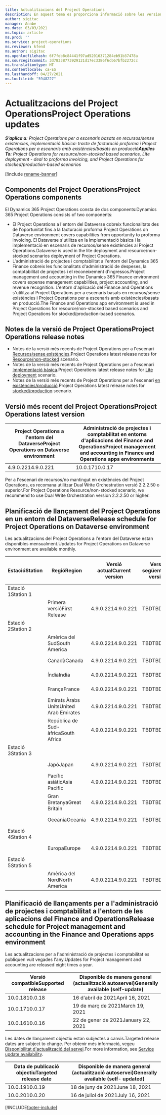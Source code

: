 ```yaml
---
title: Actualitzacions del Project Operations
description: En aquest tema es proporciona informació sobre les versions publicades del Dynamics 365 Project Operations.
author: sigitac
manager: Annbe
ms.date: 03/03/2021
ms.topic: article
ms.prod: ''
ms.service: project-operations
ms.reviewer: kfend
ms.author: sigitac
ms.openlocfilehash: 6f7feb8c84441f97ad52016371284eb91b37478a
ms.sourcegitcommit: 3d78338773929121d17ec3386f6cb67bfb2272cc
ms.translationtype: HT
ms.contentlocale: ca-ES
ms.lasthandoff: 04/27/2021
ms.locfileid: "5948227"
---
```

# <a name="project-operations-updates"></a><span data-ttu-id="c2189-103">Actualitzacions del Project Operations</span><span class="sxs-lookup"><span data-stu-id="c2189-103">Project Operations updates</span></span>

<span data-ttu-id="c2189-104">_**S'aplica a:** Project Operations per a escenaris basats en recursos/sense existències, implementació bàsica: tracte de facturació proforma i Project Operations per a escenaris amb existències/basats en producció_</span><span class="sxs-lookup"><span data-stu-id="c2189-104">_**Applies To:** Project Operations for resource/non-stocked based scenarios, Lite deployment - deal to proforma invoicing, and Project Operations for stocked/production-based scenarios_</span></span>

[!include [rename-banner](~/includes/cc-data-platform-banner.md)]

## <a name="project-operations-components"></a><span data-ttu-id="c2189-105">Components del Project Operations</span><span class="sxs-lookup"><span data-stu-id="c2189-105">Project Operations components</span></span>

<span data-ttu-id="c2189-106">El Dynamics 365 Project Operations consta de dos components:</span><span class="sxs-lookup"><span data-stu-id="c2189-106">Dynamics 365 Project Operations consists of two components:</span></span>

- <span data-ttu-id="c2189-107">El Project Operations a l'entorn del Dataverse cobreix funcionalitats des de l'oportunitat fins a la facturació proforma.</span><span class="sxs-lookup"><span data-stu-id="c2189-107">Project Operations on Dataverse environment covers capabilities from opportunity to proforma invoicing.</span></span> <span data-ttu-id="c2189-108">El Dataverse s'utilitza en la implementació bàsica i la implementació en escenaris de recursos/sense existències al Project Operations.</span><span class="sxs-lookup"><span data-stu-id="c2189-108">Dataverse is used in the lite deployment and resource/non-stocked scenarios deployment of Project Operations.</span></span>
- <span data-ttu-id="c2189-109">L'administració de projectes i comptabilitat a l'entorn del Dynamics 365 Finance cobreix les funcionalitats d'administració de despeses, la comptabilitat de projectes i el reconeixement d'ingressos.</span><span class="sxs-lookup"><span data-stu-id="c2189-109">Project management and accounting in the Dynamics 365 Finance environment covers expense management capabilities, project accounting, and revenue recognition.</span></span> <span data-ttu-id="c2189-110">L'entorn d'aplicació del Finance and Operations s'utilitza al Project Operations per a escenaris basats en recursos/sense existències i Project Operations per a escenaris amb existències/basats en producció.</span><span class="sxs-lookup"><span data-stu-id="c2189-110">The Finance and Operations app environment is used in Project Operations for resource/non-stocked based scenarios and Project Operations for stocked/production-based scenarios.</span></span>

## <a name="project-operations-release-notes"></a><span data-ttu-id="c2189-111">Notes de la versió de Project Operations</span><span class="sxs-lookup"><span data-stu-id="c2189-111">Project Operations release notes</span></span>
- <span data-ttu-id="c2189-112">Notes de la versió més recents de Project Operations per a l'escenari [Recursos/sense existències](whats-new-apr-2021-resource-based.md).</span><span class="sxs-lookup"><span data-stu-id="c2189-112">Project Operations latest release notes for [Resource/non-stocked](whats-new-apr-2021-resource-based.md) scenario.</span></span>
- <span data-ttu-id="c2189-113">Notes de la versió més recents de Project Operations per a l'escenari [Implementació bàsica](../pro/whats-new/whats-new-apr-2021-lite.md).</span><span class="sxs-lookup"><span data-stu-id="c2189-113">Project Operations latest release notes for [Lite deployment](../pro/whats-new/whats-new-apr-2021-lite.md) scenario.</span></span>
- <span data-ttu-id="c2189-114">Notes de la versió més recents de Project Operations per a l'escenari [en existències/producció](../prod-pma/whats-new/whats-new-mar-2021-stocked.md).</span><span class="sxs-lookup"><span data-stu-id="c2189-114">Project Operations latest release notes for [stocked/production](../prod-pma/whats-new/whats-new-mar-2021-stocked.md) scenario.</span></span>

## <a name="project-operations-latest-version"></a><span data-ttu-id="c2189-115">Versió més recent del Project Operations</span><span class="sxs-lookup"><span data-stu-id="c2189-115">Project Operations latest version</span></span>

| <span data-ttu-id="c2189-116">Project Operations a l'entorn del Dataverse</span><span class="sxs-lookup"><span data-stu-id="c2189-116">Project Operations on Dataverse environment</span></span> | <span data-ttu-id="c2189-117">Administració de projectes i comptabilitat en entorns d'aplicacions del Finance and Operations</span><span class="sxs-lookup"><span data-stu-id="c2189-117">Project management and accounting in Finance and Operations apps environments</span></span> | 
| --- | --- |
| <span data-ttu-id="c2189-118">4.9.0.221</span><span class="sxs-lookup"><span data-stu-id="c2189-118">4.9.0.221</span></span> | <span data-ttu-id="c2189-119">10.0.17</span><span class="sxs-lookup"><span data-stu-id="c2189-119">10.0.17</span></span> |

<span data-ttu-id="c2189-120">Per a l'escenari de recursos/no mantingut en existències del Project Operations, es recomana utilitzar Dual Write Orchestration versió 2.2.2.50 o superior.</span><span class="sxs-lookup"><span data-stu-id="c2189-120">For Project Operations Resource/non-stocked scenario, we recommend to use Dual Write Orchestration version 2.2.2.50 or higher.</span></span>

## <a name="release-schedule-for-project-operations-on-dataverse-environment"></a><span data-ttu-id="c2189-121">Planificació de llançament del Project Operations en un entorn del Dataverse</span><span class="sxs-lookup"><span data-stu-id="c2189-121">Release schedule for Project Operations on Dataverse environment</span></span>

<span data-ttu-id="c2189-122">Les actualitzacions del Project Operations a l'entorn del Dataverse estan disponibles mensualment.</span><span class="sxs-lookup"><span data-stu-id="c2189-122">Updates for Project Operations on Dataverse environment are available monthly.</span></span> 

| <span data-ttu-id="c2189-123">Estació</span><span class="sxs-lookup"><span data-stu-id="c2189-123">Station</span></span>   | <span data-ttu-id="c2189-124">Regió</span><span class="sxs-lookup"><span data-stu-id="c2189-124">Region</span></span>        | <span data-ttu-id="c2189-125">Versió actual</span><span class="sxs-lookup"><span data-stu-id="c2189-125">Current version</span></span> | <span data-ttu-id="c2189-126">Versió següent</span><span class="sxs-lookup"><span data-stu-id="c2189-126">Next version</span></span> | <span data-ttu-id="c2189-127">Disponible de manera general</span><span class="sxs-lookup"><span data-stu-id="c2189-127">Generally available</span></span> |
|-----------|---------------|-----------------|--------------|---------------------|
| <span data-ttu-id="c2189-128">Estació 1</span><span class="sxs-lookup"><span data-stu-id="c2189-128">Station 1</span></span> |   &nbsp;      |    &nbsp;       | &nbsp;       |      &nbsp;         |
|   &nbsp;  | <span data-ttu-id="c2189-129">Primera versió</span><span class="sxs-lookup"><span data-stu-id="c2189-129">First Release</span></span> |  <span data-ttu-id="c2189-130">4.9.0.221</span><span class="sxs-lookup"><span data-stu-id="c2189-130">4.9.0.221</span></span>       | <span data-ttu-id="c2189-131">TBD</span><span class="sxs-lookup"><span data-stu-id="c2189-131">TBD</span></span>     | <span data-ttu-id="c2189-132">30-abr-21</span><span class="sxs-lookup"><span data-stu-id="c2189-132">30-Apr-21</span></span>           |
| <span data-ttu-id="c2189-133">Estació 2</span><span class="sxs-lookup"><span data-stu-id="c2189-133">Station 2</span></span> |   &nbsp;      |    &nbsp;       | &nbsp;       |      &nbsp;         |
|   &nbsp;  | <span data-ttu-id="c2189-134">Amèrica del Sud</span><span class="sxs-lookup"><span data-stu-id="c2189-134">South America</span></span> |  <span data-ttu-id="c2189-135">4.9.0.221</span><span class="sxs-lookup"><span data-stu-id="c2189-135">4.9.0.221</span></span>       | <span data-ttu-id="c2189-136">TBD</span><span class="sxs-lookup"><span data-stu-id="c2189-136">TBD</span></span>     | <span data-ttu-id="c2189-137">30-abr-21</span><span class="sxs-lookup"><span data-stu-id="c2189-137">30-Apr-21</span></span>           |
|    &nbsp; | <span data-ttu-id="c2189-138">Canadà</span><span class="sxs-lookup"><span data-stu-id="c2189-138">Canada</span></span>        |  <span data-ttu-id="c2189-139">4.9.0.221</span><span class="sxs-lookup"><span data-stu-id="c2189-139">4.9.0.221</span></span>       | <span data-ttu-id="c2189-140">TBD</span><span class="sxs-lookup"><span data-stu-id="c2189-140">TBD</span></span>     | <span data-ttu-id="c2189-141">30-abr-21</span><span class="sxs-lookup"><span data-stu-id="c2189-141">30-Apr-21</span></span>           |
|   &nbsp;  | <span data-ttu-id="c2189-142">Índia</span><span class="sxs-lookup"><span data-stu-id="c2189-142">India</span></span>         |  <span data-ttu-id="c2189-143">4.9.0.221</span><span class="sxs-lookup"><span data-stu-id="c2189-143">4.9.0.221</span></span>       | <span data-ttu-id="c2189-144">TBD</span><span class="sxs-lookup"><span data-stu-id="c2189-144">TBD</span></span>     | <span data-ttu-id="c2189-145">30-abr-21</span><span class="sxs-lookup"><span data-stu-id="c2189-145">30-Apr-21</span></span>           |
|   &nbsp;  | <span data-ttu-id="c2189-146">França</span><span class="sxs-lookup"><span data-stu-id="c2189-146">France</span></span>         |  <span data-ttu-id="c2189-147">4.9.0.221</span><span class="sxs-lookup"><span data-stu-id="c2189-147">4.9.0.221</span></span>       | <span data-ttu-id="c2189-148">TBD</span><span class="sxs-lookup"><span data-stu-id="c2189-148">TBD</span></span>     | <span data-ttu-id="c2189-149">30-abr-21</span><span class="sxs-lookup"><span data-stu-id="c2189-149">30-Apr-21</span></span>           |
|   &nbsp;  | <span data-ttu-id="c2189-150">Emirats Àrabs Units</span><span class="sxs-lookup"><span data-stu-id="c2189-150">United Arab Emirates</span></span>         |  <span data-ttu-id="c2189-151">4.9.0.221</span><span class="sxs-lookup"><span data-stu-id="c2189-151">4.9.0.221</span></span>       | <span data-ttu-id="c2189-152">TBD</span><span class="sxs-lookup"><span data-stu-id="c2189-152">TBD</span></span>     | <span data-ttu-id="c2189-153">30-abr-21</span><span class="sxs-lookup"><span data-stu-id="c2189-153">30-Apr-21</span></span>           |
|   &nbsp;  | <span data-ttu-id="c2189-154">República de Sud-àfrica</span><span class="sxs-lookup"><span data-stu-id="c2189-154">South Africa</span></span>         |  <span data-ttu-id="c2189-155">4.9.0.221</span><span class="sxs-lookup"><span data-stu-id="c2189-155">4.9.0.221</span></span>       | <span data-ttu-id="c2189-156">TBD</span><span class="sxs-lookup"><span data-stu-id="c2189-156">TBD</span></span>     | <span data-ttu-id="c2189-157">30-abr-21</span><span class="sxs-lookup"><span data-stu-id="c2189-157">30-Apr-21</span></span>           |
| <span data-ttu-id="c2189-158">Estació 3</span><span class="sxs-lookup"><span data-stu-id="c2189-158">Station 3</span></span>  |      &nbsp;   |     &nbsp;      |     &nbsp;   |      &nbsp;         |
|   &nbsp;  | <span data-ttu-id="c2189-159">Japó</span><span class="sxs-lookup"><span data-stu-id="c2189-159">Japan</span></span>         |  <span data-ttu-id="c2189-160">4.9.0.221</span><span class="sxs-lookup"><span data-stu-id="c2189-160">4.9.0.221</span></span>       | <span data-ttu-id="c2189-161">TBD</span><span class="sxs-lookup"><span data-stu-id="c2189-161">TBD</span></span>     | <span data-ttu-id="c2189-162">07-maig-21</span><span class="sxs-lookup"><span data-stu-id="c2189-162">07-May-21</span></span>           |
|   &nbsp;  | <span data-ttu-id="c2189-163">Pacífic asiàtic</span><span class="sxs-lookup"><span data-stu-id="c2189-163">Asia Pacific</span></span>  |  <span data-ttu-id="c2189-164">4.9.0.221</span><span class="sxs-lookup"><span data-stu-id="c2189-164">4.9.0.221</span></span>       | <span data-ttu-id="c2189-165">TBD</span><span class="sxs-lookup"><span data-stu-id="c2189-165">TBD</span></span>     | <span data-ttu-id="c2189-166">07-maig-21</span><span class="sxs-lookup"><span data-stu-id="c2189-166">07-May-21</span></span>           |
|   &nbsp;  | <span data-ttu-id="c2189-167">Gran Bretanya</span><span class="sxs-lookup"><span data-stu-id="c2189-167">Great Britain</span></span> |  <span data-ttu-id="c2189-168">4.9.0.221</span><span class="sxs-lookup"><span data-stu-id="c2189-168">4.9.0.221</span></span>       | <span data-ttu-id="c2189-169">TBD</span><span class="sxs-lookup"><span data-stu-id="c2189-169">TBD</span></span>     | <span data-ttu-id="c2189-170">07-maig-21</span><span class="sxs-lookup"><span data-stu-id="c2189-170">07-May-21</span></span>           |
|   &nbsp;  | <span data-ttu-id="c2189-171">Oceania</span><span class="sxs-lookup"><span data-stu-id="c2189-171">Oceania</span></span>       |  <span data-ttu-id="c2189-172">4.9.0.221</span><span class="sxs-lookup"><span data-stu-id="c2189-172">4.9.0.221</span></span>       | <span data-ttu-id="c2189-173">TBD</span><span class="sxs-lookup"><span data-stu-id="c2189-173">TBD</span></span>     | <span data-ttu-id="c2189-174">07-maig-21</span><span class="sxs-lookup"><span data-stu-id="c2189-174">07-May-21</span></span>           |
| <span data-ttu-id="c2189-175">Estació 4</span><span class="sxs-lookup"><span data-stu-id="c2189-175">Station 4</span></span> |     &nbsp;    |     &nbsp;      |     &nbsp;   |      &nbsp;         |
|   &nbsp;  | <span data-ttu-id="c2189-176">Europa</span><span class="sxs-lookup"><span data-stu-id="c2189-176">Europe</span></span>        |  <span data-ttu-id="c2189-177">4.9.0.221</span><span class="sxs-lookup"><span data-stu-id="c2189-177">4.9.0.221</span></span>       | <span data-ttu-id="c2189-178">TBD</span><span class="sxs-lookup"><span data-stu-id="c2189-178">TBD</span></span>     | <span data-ttu-id="c2189-179">14-maig-21</span><span class="sxs-lookup"><span data-stu-id="c2189-179">14-May-21</span></span>           |
| <span data-ttu-id="c2189-180">Estació 5</span><span class="sxs-lookup"><span data-stu-id="c2189-180">Station 5</span></span> |     &nbsp;    |     &nbsp;      |     &nbsp;   |      &nbsp;         |
|   &nbsp;  | <span data-ttu-id="c2189-181">Amèrica del Nord</span><span class="sxs-lookup"><span data-stu-id="c2189-181">North America</span></span> |  <span data-ttu-id="c2189-182">4.9.0.221</span><span class="sxs-lookup"><span data-stu-id="c2189-182">4.9.0.221</span></span>       | <span data-ttu-id="c2189-183">TBD</span><span class="sxs-lookup"><span data-stu-id="c2189-183">TBD</span></span>     | <span data-ttu-id="c2189-184">21-maig-21</span><span class="sxs-lookup"><span data-stu-id="c2189-184">21-May-21</span></span>           |

## <a name="release-schedule-for-project-management-and-accounting-in-the-finance-and-operations-apps-environment"></a><span data-ttu-id="c2189-185">Planificació de llançaments per a l'administració de projectes i comptabilitat a l'entorn de les aplicacions del Finance and Operations</span><span class="sxs-lookup"><span data-stu-id="c2189-185">Release schedule for Project management and accounting in the Finance and Operations apps environment</span></span>

<span data-ttu-id="c2189-186">Les actualitzacions per a l'administració de projectes i comptabilitat es publiquen vuit vegades l'any.</span><span class="sxs-lookup"><span data-stu-id="c2189-186">Updates for Project management and accounting are released eight times a year.</span></span>

| <span data-ttu-id="c2189-187">Versió compatible</span><span class="sxs-lookup"><span data-stu-id="c2189-187">Supported release</span></span> | <span data-ttu-id="c2189-188">Disponible de manera general (actualització autoservei)</span><span class="sxs-lookup"><span data-stu-id="c2189-188">Generally available (self-update)</span></span> |
| --- | --- |
| <span data-ttu-id="c2189-189">10.0.18</span><span class="sxs-lookup"><span data-stu-id="c2189-189">10.0.18</span></span> | <span data-ttu-id="c2189-190">16 d'abril de 2021</span><span class="sxs-lookup"><span data-stu-id="c2189-190">April 16, 2021</span></span> |
| <span data-ttu-id="c2189-191">10.0.17</span><span class="sxs-lookup"><span data-stu-id="c2189-191">10.0.17</span></span> | <span data-ttu-id="c2189-192">19 de març de 2021</span><span class="sxs-lookup"><span data-stu-id="c2189-192">March 19, 2021</span></span> |
| <span data-ttu-id="c2189-193">10.0.16</span><span class="sxs-lookup"><span data-stu-id="c2189-193">10.0.16</span></span> | <span data-ttu-id="c2189-194">22 de gener de 2021</span><span class="sxs-lookup"><span data-stu-id="c2189-194">January 22, 2021</span></span> |


<span data-ttu-id="c2189-195">Les dates de llançament objectiu estan subjectes a canvis.</span><span class="sxs-lookup"><span data-stu-id="c2189-195">Targeted release dates are subject to change.</span></span> <span data-ttu-id="c2189-196">Per obtenir més informació, vegeu [Disponibilitat d'actualització del servei](/dynamics365/fin-ops-core/fin-ops/get-started/public-preview-releases?toc=%2fdynamics365%2ffinance%2ftoc.json).</span><span class="sxs-lookup"><span data-stu-id="c2189-196">For more information, see [Service update availability](/dynamics365/fin-ops-core/fin-ops/get-started/public-preview-releases?toc=%2fdynamics365%2ffinance%2ftoc.json).</span></span>

| <span data-ttu-id="c2189-197">Data de publicació objectiu</span><span class="sxs-lookup"><span data-stu-id="c2189-197">Targeted release date</span></span> | <span data-ttu-id="c2189-198">Disponible de manera general (actualització autoservei)</span><span class="sxs-lookup"><span data-stu-id="c2189-198">Generally available (self- updated)</span></span> |
| --- | --- |
| <span data-ttu-id="c2189-199">10.0.19</span><span class="sxs-lookup"><span data-stu-id="c2189-199">10.0.19</span></span> | <span data-ttu-id="c2189-200">18 de juny de 2021</span><span class="sxs-lookup"><span data-stu-id="c2189-200">June 18, 2021</span></span> |
| <span data-ttu-id="c2189-201">10.0.20</span><span class="sxs-lookup"><span data-stu-id="c2189-201">10.0.20</span></span> | <span data-ttu-id="c2189-202">16 de juliol de 2021</span><span class="sxs-lookup"><span data-stu-id="c2189-202">July 16, 2021</span></span> |


[!INCLUDE[footer-include](../includes/footer-banner.md)]